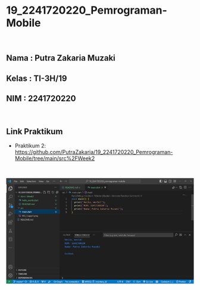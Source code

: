 # **19_2241720220_Pemrograman-Mobile**

<br>

## Nama : Putra Zakaria Muzaki
## Kelas : TI-3H/19
## NIM : 2241720220 

<br>

## Link Praktikum

- Praktikum 2: https://github.com/PutraZakaria/19_2241720220_Pemrograman-Mobile/tree/main/src%2FWeek2

<br>

![alt](docs/main-page.png)